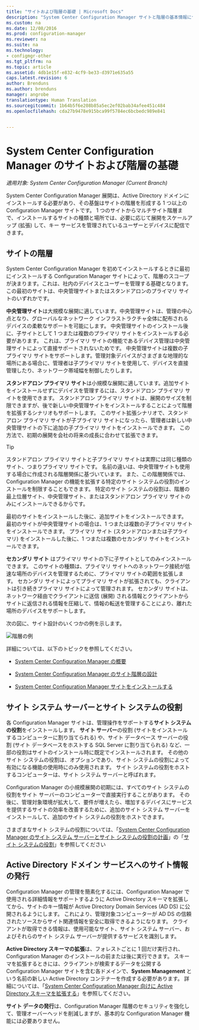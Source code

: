 ```yaml
---
title: "サイトおよび階層の基礎 | Microsoft Docs"
description: "System Center Configuration Manager サイトと階層の基本情報について説明します。"
ms.custom: na
ms.date: 12/08/2016
ms.prod: configuration-manager
ms.reviewer: na
ms.suite: na
ms.technology:
- configmgr-other
ms.tgt_pltfrm: na
ms.topic: article
ms.assetid: 4db1e15f-e832-4cf9-be33-d3971e635a55
caps.latest.revision: 6
author: Brenduns
ms.author: brenduns
manager: angrobe
translationtype: Human Translation
ms.sourcegitcommit: 1b64b5f6e208b85a5ec2ef02bab34afee451c484
ms.openlocfilehash: cda27b9478e915bca99f5784ec6bcbedc989e841


---
```

# <a name="fundamentals-of-sites-and-hierarchies-for-system-center-configuration-manager"></a>System Center Configuration Manager のサイトおよび階層の基礎

*適用対象: System Center Configuration Manager (Current Branch)*

System Center Configuration Manager 展開は、Active Directory ドメインにインストールする必要があり、その基盤はサイトの階層を形成する 1 つ以上の Configuration Manager サイトです。 1 つのサイトからマルチサイト階層まで、インストールするサイトの種類と場所では、必要に応じて展開をスケールアップ (拡張) して、キー サービスを管理されているユーザーとデバイスに配信できます。

## <a name="hierarchies-of-sites"></a>サイトの階層
System Center Configuration Manager を初めてインストールするときに最初にインストールする Configuration Manager サイトによって、階層のスコープが決まります。これは、社内のデバイスとユーザーを管理する基礎となります。 この最初のサイトは、中央管理サイトまたはスタンドアロンのプライマリ サイトのいずれかです。  

 **中央管理サイト**は大規模な展開に適しています。中央管理サイトは、管理の中心点となり、グローバルなネットワーク インフラストラクチャ全体に配布されるデバイスの柔軟なサポートを可能にします。 中央管理サイトのインストール後に、子サイトとして 1 つまたは複数のプライマリ サイトをインストールする必要があります。  これは、プライマリ サイトの機能であるデバイス管理は中央管理サイトによって直接サポートされないためです。 中央管理サイトは複数の子プライマリ サイトをサポートします。管理対象デバイスがさまざまな地理的な場所にある場合に、管理者は子プライマリ サイトを使用して、デバイスを直接管理したり、ネットワーク帯域幅を制御したりします。  

 **スタンドアロン プライマリ サイト**は小規模な展開に適しています。追加サイトをインストールせずにデバイスを管理するには、スタンドアロン プライマリ サイトを使用できます。 スタンドアロン プライマリ サイトは、展開のサイズを制限できますが、後で新しい中央管理サイトをインストールすることによって階層を拡張するシナリオもサポートします。 このサイト拡張シナリオで、スタンドアロン プライマリ サイトが子プライマリ サイトになったら、管理者は新しい中央管理サイトの下に追加の子プライマリ サイトをインストールできます。  この方法で、初期の展開を会社の将来の成長に合わせて拡張できます。  

> [!TIP]  
>  スタンドアロン プライマリ サイトと子プライマリ サイトは実際には同じ種類のサイト、つまりプライマリ サイトです。 名前の違いは、中央管理サイトも使用する場合に作成される階層関係に基づいています。  また、この階層関係では、Configuration Manager の機能を拡張する特定のサイト システムの役割のインストールを制限することもできます。 特定のサイト システムの役割は、階層の最上位層サイト、中央管理サイト、またはスタンドアロン プライマリ サイトのみにインストールできるからです。  

 最初のサイトをインストールした後に、追加サイトをインストールできます。  最初のサイトが中央管理サイトの場合は、1 つまたは複数の子プライマリ サイトをインストールできます。  プライマリ サイト (スタンドアロンまたは子プライマリ) をインストールした後に、1 つまたは複数のセカンダリ サイトをインストールできます。  

 **セカンダリ サイト** はプライマリ サイトの下に子サイトとしてのみインストールできます。 このサイトの種類は、プライマリ サイトへのネットワーク接続が低速な場所のデバイスを管理するために、プライマリ サイトの範囲を拡張します。   セカンダリ サイトによってプライマリ サイトが拡張されても、クライアントは引き続きプライマリ サイトによって管理されます。 セカンダリ サイトは、ネットワーク経由でクライアントに送信 (展開) される情報とクライアントからサイトに返信される情報を圧縮して、情報の転送を管理することにより、離れた場所のデバイスをサポートします。  

 次の図に、サイト設計のいくつかの例を示します。  

 ![階層の例](media/Hierarchy_examples.png)  

 詳細については、以下のトピックを参照してください。  

-   [System Center Configuration Manager の概要](../../core/understand/introduction.md)  

-   [System Center Configuration Manager のサイト階層の設計](../../core/plan-design/hierarchy/design-a-hierarchy-of-sites.md)  

-   [System Center Configuration Manager サイトをインストールする](/sccm/core/servers/deploy/install/installing-sites)  

## <a name="site-system-servers-and-site-system-roles"></a>サイト システム サーバーとサイト システムの役割  
 各 Configuration Manager サイトは、管理操作をサポートする**サイト システムの役割**をインストールします。  **サイト サーバー**の役割 (サイトをインストールするコンピューターに割り当てられる) や、サイト データベース サーバーの役割 (サイト データベースをホストする SQL Server に割り当てられる) など、一部の役割はサイトのインストール時に既定でインストールされます。 その他のサイト システムの役割は、オプションであり、サイト システムの役割によって有効になる機能の使用時にのみ使用されます。  サイト システムの役割をホストするコンピューターは、サイト システム サーバーと呼ばれます。  

 Configuration Manager の小規模展開の初期には、すべてのサイト システムの役割をサイト サーバーのコンピューターで直接実行することがあります。 その後に、管理対象環境が拡大して、要件が増えたら、増加するデバイスにサービスを提供するサイトの効率を改善するために、追加のサイト システム サーバーをインストールして、追加のサイト システムの役割をホストできます。  

 さまざまなサイト システムの役割については、「[System Center Configuration Manager のサイト システム サーバーとサイト システムの役割の計画](../../core/plan-design/hierarchy/plan-for-site-system-servers-and-site-system-roles.md)」の「[サイト システムの役割](../../core/plan-design/hierarchy/plan-for-site-system-servers-and-site-system-roles.md#bkmk_planroles)」を参照してください  

## <a name="publishing-site-information-to-active-directory-domain-services"></a>Active Directory ドメイン サービスへのサイト情報の発行  
 Configuration Manager の管理を簡素化するには、Configuration Manager で使用される詳細情報をサポートするように Active Directory スキーマを拡張してから、サイトのキー情報が Active Directory Domain Services (AD DS) に公開されるようにします。 これにより、管理対象コンピューターが AD DS の信頼されたソースからサイト関連情報を安全に取得できるようになります。 クライアントが取得できる情報は、使用可能なサイト、サイト システム サーバー、およびそれらのサイト システム サーバーが提供するサービスを識別します。  

 **Active Directory スキーマの拡張**は、フォレストごとに 1 回だけ実行され、Configuration Manager のインストールの前または後に実行できます。   スキーマを拡張するときには、クライアントが検索するデータを公開する Configuration Manager サイトを含む各ドメインで、**System Management** という名前の新しい Active Directory コンテナーを作成する必要があります。 詳細については、「[System Center Configuration Manager 向けに Active Directory スキーマを拡張する](../../core/plan-design/network/extend-the-active-directory-schema.md)」を参照してください。  

 **サイト データの発行**は、Configuration Manager 階層のセキュリティを強化して、管理オーバーヘッドを削減しますが、基本的な Configuration Manager 機能には必要ありません。  



<!--HONumber=Dec16_HO3-->


